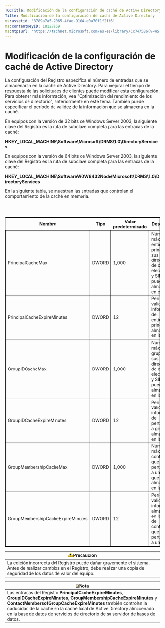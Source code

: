 ```yaml
---
TOCTitle: Modificación de la configuración de caché de Active Directory
Title: Modificación de la configuración de caché de Active Directory
ms:assetid: '8789a7a5-2065-4fae-9104-e0a70f1f2fb6'
ms:contentKeyID: 18127859
ms:mtpsurl: 'https://technet.microsoft.com/es-es/library/Cc747586(v=WS.10)'
---
```


Modificación de la configuración de caché de Active Directory
=============================================================

La configuración del Registro especifica el número de entradas que se almacenarán en la caché de Active Directory. Para mejorar el tiempo de respuesta de las solicitudes de clientes puede modificar esta configuración. Para obtener más información, vea "Optimización del rendimiento de los servicios de directorio", anteriormente en este tema. También puede especificar el período de validez de la información que se almacena en la caché.

En equipos con la versión de 32 bits de Windows Server 2003, la siguiente clave del Registro es la ruta de subclave completa para las entradas de la caché:

**HKEY\_LOCAL\_MACHINE\\Software\\Microsoft\\DRMS\\1.0\\DirectoryServices**

En equipos con la versión de 64 bits de Windows Server 2003, la siguiente clave del Registro es la ruta de subclave completa para las entradas de la caché:

**HKEY\_LOCAL\_MACHINE\\SoftwareWOW6432Node\\Microsoft\\DRMS\\1.0\\DirectoryServices**

En la siguiente tabla, se muestran las entradas que controlan el comportamiento de la caché en memoria.

###  

 
<table style="border:1px solid black;">
<colgroup>
<col width="25%" />
<col width="25%" />
<col width="25%" />
<col width="25%" />
</colgroup>
<thead>
<tr class="header">
<th>Nombre</th>
<th>Tipo</th>
<th>Valor predeterminado</th>
<th>Descripción</th>
</tr>
</thead>
<tbody>
<tr class="odd">
<td style="border:1px solid black;">PrincipalCacheMax</td>
<td style="border:1px solid black;">DWORD</td>
<td style="border:1px solid black;">1,000</td>
<td style="border:1px solid black;">Número máximo de entidades principales y sus direcciones de correo electrónico y SID que se pueden almacenar en caché.</td>
</tr>
<tr class="even">
<td style="border:1px solid black;">PrincipalCacheExpireMinutes</td>
<td style="border:1px solid black;">DWORD</td>
<td style="border:1px solid black;">12</td>
<td style="border:1px solid black;">Período de validez de la información de entidades principales almacenada en la caché.</td>
</tr>
<tr class="odd">
<td style="border:1px solid black;">GroupIDCacheMax</td>
<td style="border:1px solid black;">DWORD</td>
<td style="border:1px solid black;">1,000</td>
<td style="border:1px solid black;">Número máximo de grupos y sus direcciones de correo electrónico y SID que se pueden almacenar en la caché.</td>
</tr>
<tr class="even">
<td style="border:1px solid black;">GroupIDCacheExpireMinutes</td>
<td style="border:1px solid black;">DWORD</td>
<td style="border:1px solid black;">12</td>
<td style="border:1px solid black;">Período de validez de la información de pertenencia a grupos almacenada en la caché.</td>
</tr>
<tr class="odd">
<td style="border:1px solid black;">GroupMembershipCacheMax</td>
<td style="border:1px solid black;">DWORD</td>
<td style="border:1px solid black;">1,000</td>
<td style="border:1px solid black;">Número máximo de contactos que pertenecen a un grupo que puede almacenarse en la caché.</td>
</tr>
<tr class="even">
<td style="border:1px solid black;">GroupMembershipCacheExpireMinutes</td>
<td style="border:1px solid black;">DWORD</td>
<td style="border:1px solid black;">12</td>
<td style="border:1px solid black;">Período de validez de la información almacenada en la caché de contactos que pertenecen a un grupo.</td>
</tr>
</tbody>
</table>
  
| ![](images/Cc747586.Caution(WS.10).gif)Precaución                                                                                                         |  
|----------------------------------------------------------------------------------------------------------------------------------------------------------------------------------------|  
| La edición incorrecta del Registro puede dañar gravemente el sistema. Antes de realizar cambios en el Registro, debe realizar una copia de seguridad de los datos de valor del equipo. |
  
| ![](images/Cc747586.note(WS.10).gif)Nota                                                                                                                                                                                                                                                                                      |  
|------------------------------------------------------------------------------------------------------------------------------------------------------------------------------------------------------------------------------------------------------------------------------------------------------------------------------------------------------------|  
| Las entradas del Registro **PrincipalCacheExpireMinutes**, **GroupIDCacheExpireMinutes**, **GroupMembershipCacheExpireMinutes** y **ContactMembersofGroupCacheExpireMinutes** también controlan la caducidad de la caché en la caché local de Active Directory almacenado en la base de datos de servicios de directorio de su servidor de bases de datos. |
